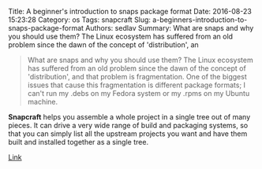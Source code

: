 Title: A beginner's introduction to snaps  package format
Date: 2016-08-23 15:23:28
Category: os
Tags: snapcraft
Slug: a-beginners-introduction-to-snaps-package-format
Authors: sedlav
Summary: What are snaps and why you should use them? The Linux ecosystem has suffered from an old problem since the dawn of the concept of 'distribution', an

> What are snaps and why you should use them? The Linux ecosystem has suffered from an old problem since the dawn of the concept of 'distribution', and that problem is fragmentation. One of the biggest issues that cause this fragmentation is different package formats; I can't run my .debs on my Fedora system or my .rpms on my Ubuntu machine.

**Snapcraft** helps you assemble a whole project in a single tree out of many pieces. It can drive a very wide range of build and packaging systems, so that you can simply list all the upstream projects you want and have them built and installed together as a single tree.

[Link](https://linuxconfig.org/a-beginner-s-introduction-to-snaps-the-universal-linux-package-format)

